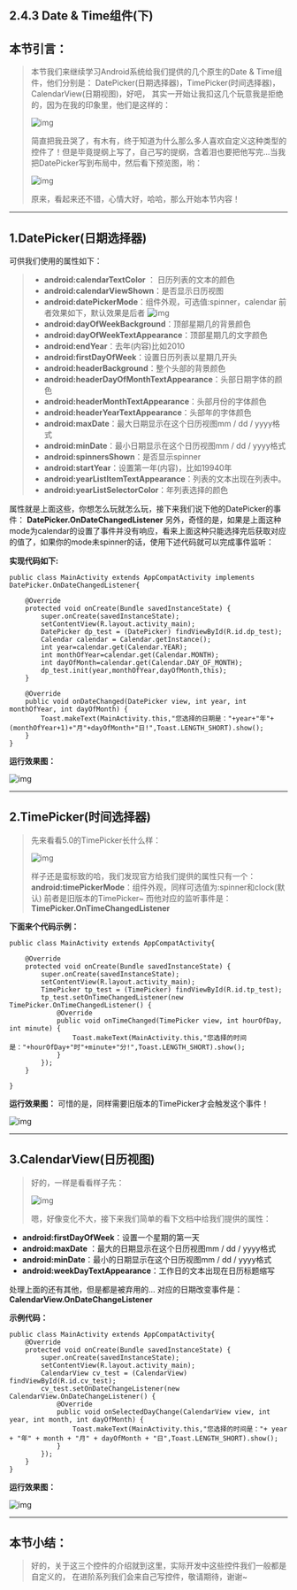 ## 2.4.3 Date & Time组件(下)

### 

## 本节引言：

> 本节我们来继续学习Android系统给我们提供的几个原生的Date & Time组件，他们分别是： DatePicker(日期选择器)，TimePicker(时间选择器)，CalendarView(日期视图)，好吧， 其实一开始让我扣这几个玩意我是拒绝的，因为在我的印象里，他们是这样的：
>
> ![img](98939711.png)
>
> 简直把我丑哭了，有木有，终于知道为什么那么多人喜欢自定义这种类型的控件了！但是毕竟提纲上写了，自己写的提纲，含着泪也要把他写完...当我把DatePicker写到布局中，然后看下预览图，哟：
>
> ![img](29230138.png)
>
> 原来，看起来还不错，心情大好，哈哈，那么开始本节内容！

------

## 1.DatePicker(日期选择器)

可供我们使用的属性如下：

> - **android:calendarTextColor** ： 日历列表的文本的颜色
> - **android:calendarViewShown**：是否显示日历视图
> - **android:datePickerMode**：组件外观，可选值:spinner，calendar 前者效果如下，默认效果是后者 ![img](47223691.png)
> - **android:dayOfWeekBackground**：顶部星期几的背景颜色
> - **android:dayOfWeekTextAppearance**：顶部星期几的文字颜色
> - **android:endYear**：去年(内容)比如2010
> - **android:firstDayOfWeek**：设置日历列表以星期几开头
> - **android:headerBackground**：整个头部的背景颜色
> - **android:headerDayOfMonthTextAppearance**：头部日期字体的颜色
> - **android:headerMonthTextAppearance**：头部月份的字体颜色
> - **android:headerYearTextAppearance**：头部年的字体颜色
> - **android:maxDate**：最大日期显示在这个日历视图mm / dd / yyyy格式
> - **android:minDate**：最小日期显示在这个日历视图mm / dd / yyyy格式
> - **android:spinnersShown**：是否显示spinner
> - **android:startYear**：设置第一年(内容)，比如19940年
> - **android:yearListItemTextAppearance**：列表的文本出现在列表中。
> - **android:yearListSelectorColor**：年列表选择的颜色

属性就是上面这些，你想怎么玩就怎么玩，接下来我们说下他的DatePicker的事件： **DatePicker.OnDateChangedListener** 另外，奇怪的是，如果是上面这种mode为calendar的设置了事件并没有响应，看来上面这种只能选择完后获取对应的值了，如果你的mode未spinner的话，使用下述代码就可以完成事件监听：

**实现代码如下:**

```
public class MainActivity extends AppCompatActivity implements DatePicker.OnDateChangedListener{

    @Override
    protected void onCreate(Bundle savedInstanceState) {
        super.onCreate(savedInstanceState);
        setContentView(R.layout.activity_main);
        DatePicker dp_test = (DatePicker) findViewById(R.id.dp_test);
        Calendar calendar = Calendar.getInstance();
        int year=calendar.get(Calendar.YEAR);
        int monthOfYear=calendar.get(Calendar.MONTH);
        int dayOfMonth=calendar.get(Calendar.DAY_OF_MONTH);
        dp_test.init(year,monthOfYear,dayOfMonth,this);
    }

    @Override
    public void onDateChanged(DatePicker view, int year, int monthOfYear, int dayOfMonth) {
        Toast.makeText(MainActivity.this,"您选择的日期是："+year+"年"+(monthOfYear+1)+"月"+dayOfMonth+"日!",Toast.LENGTH_SHORT).show();
    }
}
```

**运行效果图：**

![img](28264687.png)

------

## 2.TimePicker(时间选择器)

> 先来看看5.0的TimePicker长什么样：
>
> ![img](15797308.png)
>
> 样子还是蛮标致的哈，我们发现官方给我们提供的属性只有一个： **android:timePickerMode**：组件外观，同样可选值为:spinner和clock(默认) 前者是旧版本的TimePicker~ 而他对应的监听事件是：**TimePicker.OnTimeChangedListener**

**下面来个代码示例：**

```
public class MainActivity extends AppCompatActivity{

    @Override
    protected void onCreate(Bundle savedInstanceState) {
        super.onCreate(savedInstanceState);
        setContentView(R.layout.activity_main);
        TimePicker tp_test = (TimePicker) findViewById(R.id.tp_test);
        tp_test.setOnTimeChangedListener(new TimePicker.OnTimeChangedListener() {
            @Override
            public void onTimeChanged(TimePicker view, int hourOfDay, int minute) {
                Toast.makeText(MainActivity.this,"您选择的时间是："+hourOfDay+"时"+minute+"分!",Toast.LENGTH_SHORT).show();
            }
        });
    }

}
```

**运行效果图：** 可惜的是，同样需要旧版本的TimePicker才会触发这个事件！

![img](54528082.png)

------

## 3.CalendarView(日历视图)

> 好的，一样是看看样子先：
>
> ![img](3277689.png)
>
> 嗯，好像变化不大，接下来我们简单的看下文档中给我们提供的属性：

- **android:firstDayOfWeek**：设置一个星期的第一天
- **android:maxDate** ：最大的日期显示在这个日历视图mm / dd / yyyy格式
- **android:minDate**：最小的日期显示在这个日历视图mm / dd / yyyy格式
- **android:weekDayTextAppearance**：工作日的文本出现在日历标题缩写

处理上面的还有其他，但是都是被弃用的... 对应的日期改变事件是：**CalendarView.OnDateChangeListener**

**示例代码：**

```
public class MainActivity extends AppCompatActivity{
    @Override
    protected void onCreate(Bundle savedInstanceState) {
        super.onCreate(savedInstanceState);
        setContentView(R.layout.activity_main);
        CalendarView cv_test = (CalendarView) findViewById(R.id.cv_test);
        cv_test.setOnDateChangeListener(new CalendarView.OnDateChangeListener() {
            @Override
            public void onSelectedDayChange(CalendarView view, int year, int month, int dayOfMonth) {
                Toast.makeText(MainActivity.this,"您选择的时间是："+ year + "年" + month + "月" + dayOfMonth + "日",Toast.LENGTH_SHORT).show();
            }
        });
    }
}
```

**运行效果图：**

![img](84434264.png)

------

## 本节小结：

> 好的，关于这三个控件的介绍就到这里，实际开发中这些控件我们一般都是自定义的， 在进阶系列我们会来自己写控件，敬请期待，谢谢~